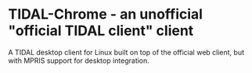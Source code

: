 # TIDAL-Chrome - an unofficial "official TIDAL client" client

A TIDAL desktop client for Linux built on top of the official web client, but with MPRIS support for desktop integration.
